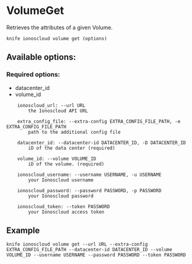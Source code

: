 # VolumeGet

Retrieves the attributes of a given Volume.

```text
knife ionoscloud volume get (options)
```

## Available options:

### Required options:

* datacenter\_id
* volume\_id

```text
    ionoscloud_url: --url URL
        the Ionoscloud API URL

    extra_config_file: --extra-config EXTRA_CONFIG_FILE_PATH, -e EXTRA_CONFIG_FILE_PATH
        path to the additional config file

    datacenter_id: --datacenter-id DATACENTER_ID, -D DATACENTER_ID
        iD of the data center (required)

    volume_id: --volume VOLUME_ID
        iD of the volume. (required)

    ionoscloud_username: --username USERNAME, -u USERNAME
        your Ionoscloud username

    ionoscloud_password: --password PASSWORD, -p PASSWORD
        your Ionoscloud password

    ionoscloud_token: --token PASSWORD
        your Ionoscloud access token

```
## Example

```text
knife ionoscloud volume get --url URL --extra-config EXTRA_CONFIG_FILE_PATH --datacenter-id DATACENTER_ID --volume VOLUME_ID --username USERNAME --password PASSWORD --token PASSWORD
```

